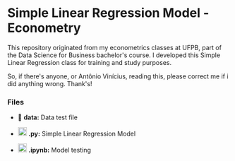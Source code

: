 # Simple Linear Regression Model - Econometry

This repository originated from my econometrics classes at UFPB, part of the Data Science for Business bachelor's course. I developed this Simple Linear Regression class for training and study purposes. 

So, if there's anyone, or Antônio Vinícius, reading this, please correct me if i did anything wrong. Thank's!

### Files 

* 📁 **data:** Data test file
  
* <img src="https://s3.dualstack.us-east-2.amazonaws.com/pythondotorg-assets/media/community/logos/python-logo-only.png" width='20'> **.py:** Simple Linear Regression Model

* <img src="https://seeklogo.com/images/J/jupyter-logo-A91705F539-seeklogo.com.png" width='20'> **.ipynb:** Model testing
